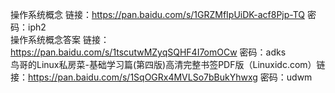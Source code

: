 操作系统概念        链接：https://pan.baidu.com/s/1GRZMfIpUiDK-acf8Pjp-TQ 密码：iph2</br>
操作系统概念答案  链接：https://pan.baidu.com/s/1tscutwMZyqSQHF4I7omOCw 密码：adks</br>
鸟哥的Linux私房菜-基础学习篇(第四版)高清完整书签PDF版（Linuxidc.com）链接：https://pan.baidu.com/s/1SqOGRx4MVLSo7bBukYhwxg 密码：udwm</br>
